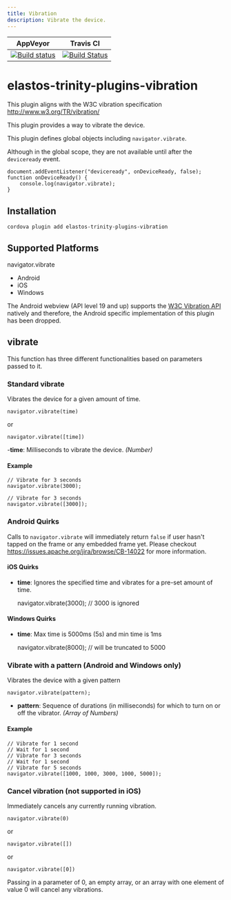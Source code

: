 ```yaml
---
title: Vibration
description: Vibrate the device.
---
```

<!--
# license: Licensed to the Apache Software Foundation (ASF) under one
#         or more contributor license agreements.  See the NOTICE file
#         distributed with this work for additional information
#         regarding copyright ownership.  The ASF licenses this file
#         to you under the Apache License, Version 2.0 (the
#         "License"); you may not use this file except in compliance
#         with the License.  You may obtain a copy of the License at
#
#           http://www.apache.org/licenses/LICENSE-2.0
#
#         Unless required by applicable law or agreed to in writing,
#         software distributed under the License is distributed on an
#         "AS IS" BASIS, WITHOUT WARRANTIES OR CONDITIONS OF ANY
#         KIND, either express or implied.  See the License for the
#         specific language governing permissions and limitations
#         under the License.
-->

|AppVeyor|Travis CI|
|:-:|:-:|
|[![Build status](https://ci.appveyor.com/api/projects/status/github/apache/elastos-trinity-plugins-vibration?branch=master)](https://ci.appveyor.com/project/ApacheSoftwareFoundation/elastos-trinity-plugins-vibration)|[![Build Status](https://travis-ci.org/apache/elastos-trinity-plugins-vibration.svg?branch=master)](https://travis-ci.org/apache/elastos-trinity-plugins-vibration)|

# elastos-trinity-plugins-vibration

This plugin aligns with the W3C vibration specification http://www.w3.org/TR/vibration/

This plugin provides a way to vibrate the device.

This plugin defines global objects including `navigator.vibrate`.

Although in the global scope, they are not available until after the `deviceready` event.

    document.addEventListener("deviceready", onDeviceReady, false);
    function onDeviceReady() {
        console.log(navigator.vibrate);
    }

## Installation

    cordova plugin add elastos-trinity-plugins-vibration

## Supported Platforms

navigator.vibrate

- Android
- iOS
- Windows


The Android webview (API level 19 and up) supports the [W3C Vibration API](https://www.w3.org/TR/vibration/) natively and therefore, the Android specific implementation of this plugin has been dropped.

## vibrate

This function has three different functionalities based on parameters passed to it.

### Standard vibrate

Vibrates the device for a given amount of time.

    navigator.vibrate(time)

or

    navigator.vibrate([time])


-__time__: Milliseconds to vibrate the device. _(Number)_

#### Example

    // Vibrate for 3 seconds
    navigator.vibrate(3000);

    // Vibrate for 3 seconds
    navigator.vibrate([3000]);

### Android Quirks

Calls to `navigator.vibrate` will immediately return `false` if user hasn't tapped on the frame or any embedded frame yet. Please checkout https://issues.apache.org/jira/browse/CB-14022 for more information.


#### iOS Quirks

- __time__: Ignores the specified time and vibrates for a pre-set amount of time.

    navigator.vibrate(3000); // 3000 is ignored

#### Windows Quirks

- __time__: Max time is 5000ms (5s) and min time is 1ms

    navigator.vibrate(8000); // will be truncated to 5000

### Vibrate with a pattern (Android and Windows only)
Vibrates the device with a given pattern

    navigator.vibrate(pattern);

- __pattern__: Sequence of durations (in milliseconds) for which to turn on or off the vibrator. _(Array of Numbers)_

#### Example

    // Vibrate for 1 second
    // Wait for 1 second
    // Vibrate for 3 seconds
    // Wait for 1 second
    // Vibrate for 5 seconds
    navigator.vibrate([1000, 1000, 3000, 1000, 5000]);


### Cancel vibration (not supported in iOS)

Immediately cancels any currently running vibration.

    navigator.vibrate(0)

or

    navigator.vibrate([])

or

    navigator.vibrate([0])

Passing in a parameter of 0, an empty array, or an array with one element of value 0 will cancel any vibrations.
